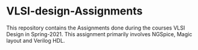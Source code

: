 # VLSI-design-Assignments
This repository contains the Assignments done during the courses VLSI Design in Spring-2021. This assignment primarily involves NGSpice, Magic layout and Verilog HDL.
